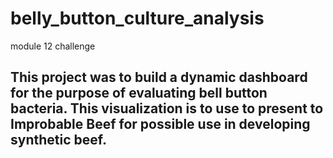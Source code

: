 # belly_button_culture_analysis
module 12 challenge
## This project was to build a dynamic dashboard for the purpose of evaluating bell button bacteria. This visualization is to use to present to Improbable Beef for possible use in developing synthetic beef.

